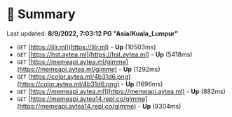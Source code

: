 # 📖 Summary
Last updated: **8/9/2022, 7:03:12 PG "Asia/Kuala_Lumpur"**

- `GET` [https://lilr.ml](https://lilr.ml) - **Up** (10503ms)
- `GET` [https://hst.aytea.ml](https://hst.aytea.ml) - **Up** (5418ms)
- `GET` [https://memeapi.aytea.ml/gimme](https://memeapi.aytea.ml/gimme) - **Up** (1292ms)
- `GET` [https://color.aytea.ml/4b31d6.png](https://color.aytea.ml/4b31d6.png) - **Up** (1696ms)
- `GET` [https://memeapi.aytea.ml](https://memeapi.aytea.ml) - **Up** (882ms)
- `GET` [https://memeapi.aytea14.repl.co/gimme](https://memeapi.aytea14.repl.co/gimme) - **Up** (9304ms)
